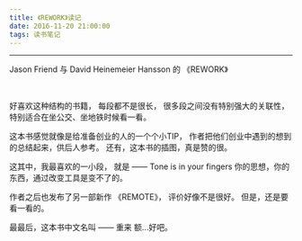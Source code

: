 ```yaml
---
title: 《REWORK》读记
date: 2016-11-20 21:00:00
tags: 读书笔记
---
```


----------

Jason Friend 与 David Heinemeier Hansson 的 《REWORK》


<!-- more -->
<br/>

好喜欢这种结构的书籍，
每段都不是很长，
很多段之间没有特别强大的关联性，
特别适合在坐公交、坐地铁时候看一看。

这本书感觉就像是给准备创业的人的一个个小TIP，
作者把他们创业中遇到的想到的总结起来，供后人参考。
还有，这本书的插图，真是赞的很。

这其中，我最喜欢的一小段，
就是 —— Tone is in your fingers
你的思想，你的东西，通过改变工具是变不了的。

作者之后也发布了另一部新作 《REMOTE》，
评价好像不是很好。
但是，还是要看一看的。

最最后，这本书中文名叫 —— 重来
额...好吧。